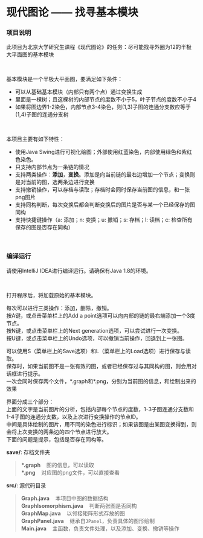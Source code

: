 现代图论 —— 找寻基本模块
================

### 项目说明
此项目为北京大学研究生课程《现代图论》的任务：尽可能找寻外圈为12的半极大平面图的基本模块

<br />

基本模块是一个半极大平面图，要满足如下条件：

  * 可以从基础基本模块（内部只有两个点）通过变换生成
  * 里面是一棵树；且这棵树的内部节点的度数不小于5，叶子节点的度数不小于4
  * 如果将图边界1-2染色，内部节点3-4染色，则(1,3)子图的连通分支数应等于(1,4)子图的连通分支树

<br />

本项目主要有如下特性：

  * 使用Java Swing进行可视化绘图；外部使用红蓝染色，内部使用绿色和紫红色染色。
  * 只支持内部节点为一条链的情况
  * 支持两类操作：**添加**，**变换**。添加是向当前链的最右边增加一个节点；变换则是对当前的图，选两条边进行变换
  * 支持撤销操作，可以存档与读取；存档时会同时保存当前图的信息，和一张png图片
  * 支持同构判断，每次变换后都会判断变换后的图片是否与某一个已经保存的图同构
  * 支持快捷键操作（a: 添加；n: 变换；u: 撤销；s: 存档；l: 读档；c: 检查所有保存的图是否存在同构）

<br />


### 编译运行

请使用IntelliJ IDEA进行编译运行。请确保有Java 1.8的环境。

<br />

打开程序后，将加载原始的基本模块。  

每次可以进行三类操作：添加，删除，撤销。  
按A键，或点击菜单栏上的Add a point选项可以向内部的链的最右端添加一个3度节点。  
按N键，或点击菜单栏上的Next generation选项，可以尝试进行一次变换。  
按U键，或点击菜单栏上的Undo选项，可以撤销当前操作，回退到上一张图。

可以使用S（菜单栏上的Save选项）和L（菜单栏上的Load选项）进行保存与读取。  
保存时，如果当前图不是一张有效的图，或者已经保存过与其同构的图，则会用对话框进行提示。  
一次会同时保存两个文件，\*.graph和\*.png，分别为当前图的信息，和绘制出来的效果

界面分成三个部分：  
上面的文字是当前图片的分析，包括内部每个节点的度数，1-3子图连通分支数和1-4子图的连通分支数，以及上次进行变换操作的节点ID。  
中间是具体绘制的图片，用不同的染色进行标识；如果该图是由某图变换得到，则会将上次变换的两条边的四个节点进行放大。  
下面的问题是提示，包括是否存在同构等。

**save/**: 存档文件夹  
> **\*.graph**&nbsp;&nbsp;&nbsp; 图的信息，可以读取  
> **\*.png**&nbsp;&nbsp;&nbsp; 对应图的png文件，可以直接查看  

**src/**: 源代码目录
> **Graph.java**&nbsp;&nbsp;&nbsp; 本项目中图的数据结构  
> **GraphIsomorphism.java**&nbsp;&nbsp;&nbsp; 判断两张图是否同构  
> **GraphMap.java**&nbsp;&nbsp;&nbsp; 以邻接矩阵形式存放的图  
> **GraphPanel.java**&nbsp;&nbsp;&nbsp; 继承自`JPanel`，负责具体的图形绘制  
> **Main.java**&nbsp;&nbsp;&nbsp; 主函数，负责文件处理，以及添加、变换、撤销等操作
